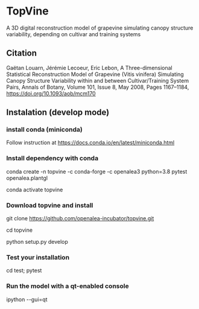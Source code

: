 # TopVine

A 3D digital reconstruction model of grapevine simulating canopy structure variability, depending on cultivar and training systems

## Citation

Gaëtan Louarn, Jérémie Lecoeur, Eric Lebon, A Three-dimensional Statistical Reconstruction Model of Grapevine (Vitis vinifera) Simulating Canopy Structure Variability within and between Cultivar/Training System Pairs, Annals of Botany, Volume 101, Issue 8, May 2008, Pages 1167–1184, https://doi.org/10.1093/aob/mcm170

## Instalation (develop mode)

### install conda (miniconda)

Follow instruction at https://docs.conda.io/en/latest/miniconda.html


### Install dependency with conda
conda create -n topvine -c conda-forge -c openalea3 python=3.8 pytest openalea.plantgl


conda activate topvine


### Download topvine and install
git clone https://github.com/openalea-incubator/topvine.git

cd topvine

python setup.py develop

### Test your installation
cd test; pytest

### Run the model with a qt-enabled console
ipython --gui=qt


